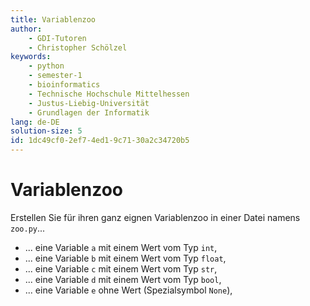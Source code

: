 ```yaml
---
title: Variablenzoo
author:
    - GDI-Tutoren
    - Christopher Schölzel
keywords:
    - python
    - semester-1
    - bioinformatics
    - Technische Hochschule Mittelhessen
    - Justus-Liebig-Universität
    - Grundlagen der Informatik
lang: de-DE
solution-size: 5
id: 1dc49cf0-2ef7-4ed1-9c71-30a2c34720b5
---
```


# Variablenzoo

Erstellen Sie für ihren ganz eignen Variablenzoo in einer Datei namens `zoo.py`...

* ... eine Variable `a` mit einem Wert vom Typ `int`,
* ... eine Variable `b` mit einem Wert vom Typ `float`,
* ... eine Variable `c` mit einem Wert vom Typ `str`,
* ... eine Variable `d` mit einem Wert vom Typ `bool`,
* ... eine Variable `e` ohne Wert (Spezialsymbol `None`),
